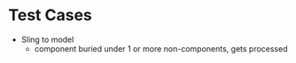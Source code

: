 Test Cases
==========

- Sling to model
	- component buried under 1 or more non-components, gets processed
